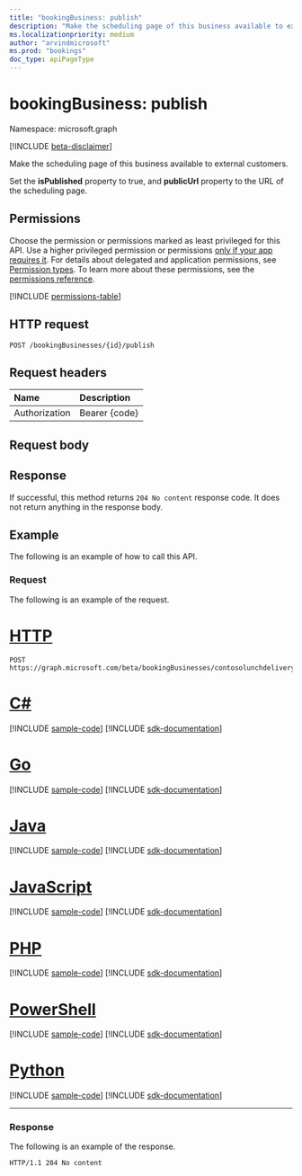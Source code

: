 ```yaml
---
title: "bookingBusiness: publish"
description: "Make the scheduling page of this business available to external customers."
ms.localizationpriority: medium
author: "arvindmicrosoft"
ms.prod: "bookings"
doc_type: apiPageType
---
```


# bookingBusiness: publish

Namespace: microsoft.graph

 [!INCLUDE [beta-disclaimer](../../includes/beta-disclaimer.md)]

Make the scheduling page of this business available to external customers.

Set the **isPublished** property to true, and **publicUrl** property to the URL of the scheduling page.

## Permissions
Choose the permission or permissions marked as least privileged for this API. Use a higher privileged permission or permissions [only if your app requires it](/graph/permissions-overview#best-practices-for-using-microsoft-graph-permissions). For details about delegated and application permissions, see [Permission types](/graph/permissions-overview#permission-types). To learn more about these permissions, see the [permissions reference](/graph/permissions-reference).

<!-- { "blockType": "permissions", "name": "bookingbusiness_publish" } -->
[!INCLUDE [permissions-table](../includes/permissions/bookingbusiness-publish-permissions.md)]

## HTTP request
<!-- { "blockType": "ignored" } -->
```http
POST /bookingBusinesses/{id}/publish
```
## Request headers
| Name       | Description|
|:---------------|:----------|
| Authorization  | Bearer {code}|

## Request body

## Response
If successful, this method returns `204 No content` response code. It does not return anything in the response body.

## Example
The following is an example of how to call this API.
### Request
The following is an example of the request.

# [HTTP](#tab/http)
<!-- {
  "blockType": "request",
  "name": "bookingbusiness_publish",
  "sampleKeys": ["contosolunchdelivery@contoso.onmicrosoft.com"]
}-->
```http
POST https://graph.microsoft.com/beta/bookingBusinesses/contosolunchdelivery@contoso.onmicrosoft.com/publish
```

# [C#](#tab/csharp)
[!INCLUDE [sample-code](../includes/snippets/csharp/bookingbusiness-publish-csharp-snippets.md)]
[!INCLUDE [sdk-documentation](../includes/snippets/snippets-sdk-documentation-link.md)]

# [Go](#tab/go)
[!INCLUDE [sample-code](../includes/snippets/go/bookingbusiness-publish-go-snippets.md)]
[!INCLUDE [sdk-documentation](../includes/snippets/snippets-sdk-documentation-link.md)]

# [Java](#tab/java)
[!INCLUDE [sample-code](../includes/snippets/java/bookingbusiness-publish-java-snippets.md)]
[!INCLUDE [sdk-documentation](../includes/snippets/snippets-sdk-documentation-link.md)]

# [JavaScript](#tab/javascript)
[!INCLUDE [sample-code](../includes/snippets/javascript/bookingbusiness-publish-javascript-snippets.md)]
[!INCLUDE [sdk-documentation](../includes/snippets/snippets-sdk-documentation-link.md)]

# [PHP](#tab/php)
[!INCLUDE [sample-code](../includes/snippets/php/bookingbusiness-publish-php-snippets.md)]
[!INCLUDE [sdk-documentation](../includes/snippets/snippets-sdk-documentation-link.md)]

# [PowerShell](#tab/powershell)
[!INCLUDE [sample-code](../includes/snippets/powershell/bookingbusiness-publish-powershell-snippets.md)]
[!INCLUDE [sdk-documentation](../includes/snippets/snippets-sdk-documentation-link.md)]

# [Python](#tab/python)
[!INCLUDE [sample-code](../includes/snippets/python/bookingbusiness-publish-python-snippets.md)]
[!INCLUDE [sdk-documentation](../includes/snippets/snippets-sdk-documentation-link.md)]

---

### Response
The following is an example of the response.
<!-- {
  "blockType": "response"
} -->
```http
HTTP/1.1 204 No content
```

<!-- uuid: 8fcb5dbc-d5aa-4681-8e31-b001d5168d79
2015-10-25 14:57:30 UTC -->
<!--
{
  "type": "#page.annotation",
  "description": "bookingBusiness: publish",
  "keywords": "",
  "section": "documentation",
  "tocPath": "",
  "suppressions": [
  ]
}
-->



